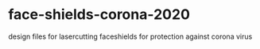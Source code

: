 # face-shields-corona-2020
design files for lasercutting faceshields for protection against corona virus
